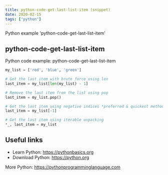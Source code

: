 ```yaml
---
title: python-code-get-last-list-item (snippet)
date: 2020-02-15
tags: ["python"]
---
```

Python example 'python-code-get-last-list-item'


## python-code-get-last-list-item

Python code example: python-code-get-last-list-item

```python
my_list = ['red', 'blue', 'green']

# Get the last item with brute force using len
last_item = my_list[len(my_list) - 1]

# Remove the last item from the list using pop
last_item = my_list.pop() 

# Get the last item using negative indices *preferred & quickest method*
last_item = my_list[-1]

# Get the last item using iterable unpacking
*_, last_item = my_list


```

## Useful links

- Learn Python: https://pythonbasics.org
- Download Python: https://python.org

More Python: https://pythonprogramminglanguage.com
